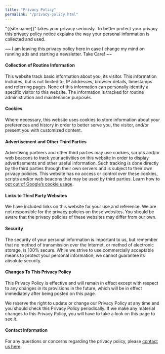 ```yaml
---
title: "Privacy Policy"
permalink: "/privacy-policy.html"
---
```


"{{site.name}}" takes your privacy seriously. To better protect your privacy this privacy policy notice explains the way your personal information is collected and used.

~~ I am leaving this privacy policy here in case I change my mind on running ads and starting a newsletter. Take Care! ~~

#### Collection of Routine Information

This website track basic information about you, its visitor. This information includes, but is not limited to, IP addresses, browser details, timestamps and referring pages. None of this information can personally identify a specific visitor to this website. The information is tracked for routine administration and maintenance purposes.


#### Cookies

Where necessary, this website uses cookies to store information about your preferences and history in order to better serve you, the visitor, and/or present you with customized content.


#### Advertisement and Other Third Parties

Advertising partners and other third parties may use cookies, scripts and/or web beacons to track your activities on this website in order to display advertisements and other useful information. Such tracking is done directly by the third parties through their own servers and is subject to their own privacy policies. This website has no access or control over these cookies, scripts and/or web beacons that may be used by third parties. Learn how to [opt out of Google’s cookie usage](http://www.google.com/privacy_ads.html).


#### Links to Third Party Websites

We have included links on this website for your use and reference. We are not responsible for the privacy policies on these websites. You should be aware that the privacy policies of these websites may differ from our own.


#### Security

The security of your personal information is important to us, but remember that no method of transmission over the Internet, or method of electronic storage, is 100% secure. While we strive to use commercially acceptable means to protect your personal information, we cannot guarantee its absolute security.


#### Changes To This Privacy Policy

This Privacy Policy is effective and will remain in effect except with respect to any changes in its provisions in the future, which will be in effect immediately after being posted on this page.

We reserve the right to update or change our Privacy Policy at any time and you should check this Privacy Policy periodically. If we make any material changes to this Privacy Policy, you will have to take a look on this page to see it.


#### Contact Information

For any questions or concerns regarding the privacy policy, please [contact us here]({{site.baseurl}}/contact.html).

